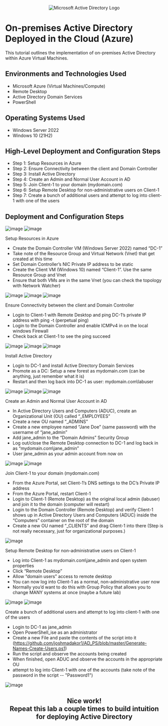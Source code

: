 <p align="center">
<img src="https://i.imgur.com/pU5A58S.png" alt="Microsoft Active Directory Logo"/>
</p>

<h1>On-premises Active Directory Deployed in the Cloud (Azure)</h1>
This tutorial outlines the implementation of on-premises Active Directory within Azure Virtual Machines.<br />



<h2>Environments and Technologies Used</h2>

- Microsoft Azure (Virtual Machines/Compute)
- Remote Desktop
- Active Directory Domain Services
- PowerShell

<h2>Operating Systems Used </h2>

- Windows Server 2022
- Windows 10 (21H2)

<h2>High-Level Deployment and Configuration Steps</h2>

- Step 1: Setup Resources in Azure
- Step 2: Ensure Connectivity between the client and Domain Controller
- Step 3: Install Active Directory
- Step 4: Create an Admin and Normal User Account in AD
- Step 5: Join Client-1 to your domain (mydomain.com)
- Step 6: Setup Remote Desktop for non-administrative users on Client-1
- Step 7: Create a bunch of additional users and attempt to log into client-1 with one of the users

<h2>Deployment and Configuration Steps</h2>



![image](https://github.com/kphillip1/configure-ad/assets/165929885/24a6931b-3417-475b-933b-5b95e6c7258f)
![image](https://github.com/kphillip1/configure-ad/assets/165929885/42af859d-60f3-4c70-b00e-68b02ea9b990)



Setup Resources in Azure
- Create the Domain Controller VM (Windows Server 2022) named “DC-1”
- Take note of the Resource Group and Virtual Network (Vnet) that get created at this time
- Set Domain Controller’s NIC Private IP address to be static
- Create the Client VM (Windows 10) named “Client-1”. Use the same Resource Group and Vnet 
- Ensure that both VMs are in the same Vnet (you can check the topology with Network Watcher)

![image](https://github.com/kphillip1/configure-ad/assets/165929885/7aa9345e-5222-45c7-8251-a28aee0d669e)
![image](https://github.com/kphillip1/configure-ad/assets/165929885/0752b990-063f-472e-9ae6-fdf3ecefa373)
![image](https://github.com/kphillip1/configure-ad/assets/165929885/98dbafbb-8635-4b09-acf6-77b7c53eb090)



Ensure Connectivity between the client and Domain Controller
- Login to Client-1 with Remote Desktop and ping DC-1’s private IP address with ping -t <ip address> (perpetual ping)
- Login to the Domain Controller and enable ICMPv4 in on the local windows Firewall
- Check back at Client-1 to see the ping succeed

![image](https://github.com/kphillip1/configure-ad/assets/165929885/03c7e6e1-4355-4a1d-a9bc-6fc90f962bc0)
![image](https://github.com/kphillip1/configure-ad/assets/165929885/8568c054-77c5-4585-9b84-8363111e16a7)
![image](https://github.com/kphillip1/configure-ad/assets/165929885/9d6b5d37-004b-4cca-8ab0-1e75f9ad031f)


Install Active Directory
- Login to DC-1 and install Active Directory Domain Services
- Promote as a DC: Setup a new forest as mydomain.com (can be anything, just remember what it is)
- Restart and then log back into DC-1 as user: mydomain.com\labuser

![image](https://github.com/kphillip1/configure-ad/assets/165929885/893ddf8a-4d15-45b9-bb03-af573ec86810)
![image](https://github.com/kphillip1/configure-ad/assets/165929885/6ba52a91-03ee-429a-9380-08d8804809f3)
![image](https://github.com/kphillip1/configure-ad/assets/165929885/ef5b7e5d-498a-4cb3-a73d-b43fe2928479)


Create an Admin and Normal User Account in AD
- In Active Directory Users and Computers (ADUC), create an Organizational Unit (OU) called “_EMPLOYEES”
- Create a new OU named “_ADMINS”
- Create a new employee named “Jane Doe” (same password) with the username of “jane_admin”
- Add jane_admin to the “Domain Admins” Security Group
- Log out/close the Remote Desktop connection to DC-1 and log back in as “mydomain.com\jane_admin”
- User jane_admin as your admin account from now on

![image](https://github.com/kphillip1/configure-ad/assets/165929885/b78fec39-7612-43c0-a237-2c0e778f2a4d)
![image](https://github.com/kphillip1/configure-ad/assets/165929885/e6d6227a-716a-4dcf-9d73-be4b5eb9f18c)



Join Client-1 to your domain (mydomain.com)
- From the Azure Portal, set Client-1’s DNS settings to the DC’s Private IP address
- From the Azure Portal, restart Client-1
- Login to Client-1 (Remote Desktop) as the original local admin (labuser) and join it to the domain (computer will restart)
- Login to the Domain Controller (Remote Desktop) and verify Client-1 shows up in Active Directory Users and Computers (ADUC) inside the “Computers” container on the root of the domain
- Create a new OU named “_CLIENTS” and drag Client-1 into there (Step is not really necessary, just for organizational purposes.)

![image](https://github.com/kphillip1/configure-ad/assets/165929885/83463381-d72f-4441-9488-cbd6b2219fb0)

Setup Remote Desktop for non-administrative users on Client-1
- Log into Client-1 as mydomain.com\jane_admin and open system properties
- Click “Remote Desktop”
- Allow “domain users” access to remote desktop
- You can now log into Client-1 as a normal, non-administrative user now
- Normally you’d want to do this with Group Policy that allows you to change MANY systems at once (maybe a future lab)

![image](https://github.com/kphillip1/configure-ad/assets/165929885/8d51f1d8-a4a8-4d8a-a9dd-6e498e3c9ac9)
![image](https://github.com/kphillip1/configure-ad/assets/165929885/171694d8-fa8f-43a5-9d09-5095639ab6d2)


Create a bunch of additional users and attempt to log into client-1 with one of the users
- Login to DC-1 as jane_admin
- Open PowerShell_ise as an administrator
- Create a new File and paste the contents of the script into it (https://github.com/joshmadakor1/AD_PS/blob/master/Generate-Names-Create-Users.ps1)
- Run the script and observe the accounts being created
- When finished, open ADUC and observe the accounts in the appropriate OU
- attempt to log into Client-1 with one of the accounts (take note of the password in the script -- "Password1")

![image](https://github.com/kphillip1/configure-ad/assets/165929885/2c97e5d8-9fff-44ec-922a-1dfcb010374f)

<h2 align="center"> Nice work! <br>Repeat this lab a couple times to build intuition for deploying Active Directory </h2>










